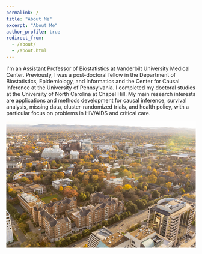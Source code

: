 ```yaml
---
permalink: /
title: "About Me"
excerpt: "About Me"
author_profile: true
redirect_from: 
  - /about/
  - /about.html
---
```


I'm an Assistant Professor of Biostatistics at Vanderbilt University Medical Center. Previously, I was a post-doctoral fellow in the Department of Biostatistics, Epidemiology, and Informatics and the Center for Causal Inference at the University of Pennsylvania. I completed my doctoral studies at the University of North Carolina at Chapel Hill. My main research interests are applications and methods development for causal inference, survival analysis, missing data, cluster-randomized trials, and health policy, with a particular focus on problems in HIV/AIDS and critical care.

![](../images/vandycampus.jpg)
